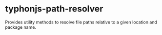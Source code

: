 # typhonjs-path-resolver
Provides utility methods to resolve file paths relative to a given location and package name.
